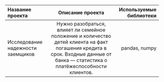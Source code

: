 | Название проекта | Описание проекта | Используемые библиотеки |
| :---         |     :---:      |          ---: |
| Исследование надежности заемщиков   |Нужно разобраться, влияет ли семейное положение и количество детей клиента на факт погашения кредита в срок. Входные данные от банка — статистика о платёжеспособности клиентов. | pandas, numpy  |
